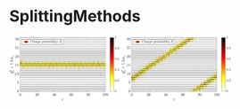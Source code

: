 # SplittingMethods

<p float="left">
  <img src="Figures/stat_solution.png" width="39%" />
  
  <img src="Figures/mov_solution.png" width="39%" /> 
</p>
